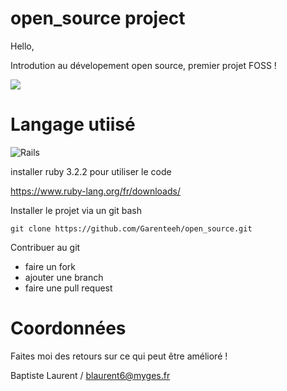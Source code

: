 # open_source project

Hello,

Introdution au dévelopement open source, premier projet FOSS ! 

![](https://img.shields.io/github/stars/Garenteeh/open_source.svg)

# Langage utiisé
![Rails](https://img.shields.io/badge/rails-%23CC0000.svg?style=for-the-badge&logo=ruby-on-rails&logoColor=white)

installer ruby 3.2.2 pour utiliser le code 

https://www.ruby-lang.org/fr/downloads/

Installer le projet via un git bash  

````shell
git clone https://github.com/Garenteeh/open_source.git
````

Contribuer au git

- faire un fork 
- ajouter une branch 
- faire une pull request 

# Coordonnées

Faites moi des retours sur ce qui peut être amélioré !

Baptiste Laurent / blaurent6@myges.fr